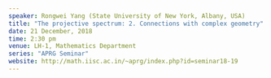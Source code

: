 ```yaml
---
speaker: Rongwei Yang (State University of New York, Albany, USA)
title: "The projective spectrum: 2. Connections with complex geometry"
date: 21 December, 2018
time: 2:30 pm
venue: LH-1, Mathematics Department
series: "APRG Seminar"
website: http://math.iisc.ac.in/~aprg/index.php?id=seminar18-19
---
```

